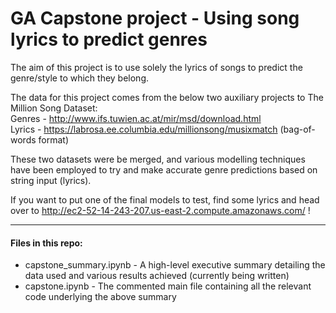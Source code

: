 # GA Capstone project - Using song lyrics to predict genres
The aim of this project is to use solely the lyrics of songs to predict the genre/style to which they belong.

The data for this project comes from the below two auxiliary projects to The Million Song Dataset:  
Genres - http://www.ifs.tuwien.ac.at/mir/msd/download.html  
Lyrics - https://labrosa.ee.columbia.edu/millionsong/musixmatch (bag-of-words format)

These two datasets were be merged, and various modelling techniques have been employed to try and make accurate genre predictions based on string input (lyrics).

If you want to put one of the final models to test, find some lyrics and head over to http://ec2-52-14-243-207.us-east-2.compute.amazonaws.com/ !

- - - -
#### Files in this repo:
* capstone_summary.ipynb - A high-level executive summary detailing the data used and various results achieved (currently being written)
* capstone.ipynb - The commented main file containing all the relevant code underlying the above summary 
